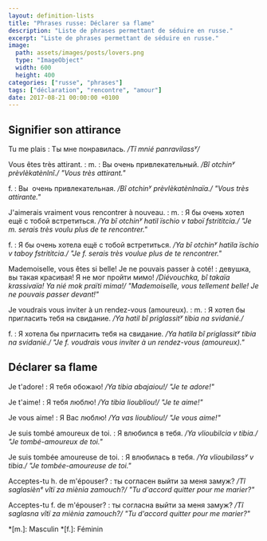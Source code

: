 ```yaml
---
layout: definition-lists
title: "Phrases russe: Déclarer sa flame"
description: "Liste de phrases permettant de séduire en russe."
excerpt: "Liste de phrases permettant de séduire en russe."
image:
  path: assets/images/posts/lovers.png
  type: "ImageObject"
  width: 600
  height: 400
categories: ["russe", "phrases"]
tags: ["déclaration", "rencontre", "amour"]
date: 2017-08-21 00:00:00 +0100
---
```


## Signifier son attirance

Tu me plais
: Ты мне понравилась.
*/Tî mnié panravilassʸ/*

Vous êtes très attirant.
: m.
  : Вы очень привлекательный.
  */Bî otchinʸ prèvlèkatènlnî./ "Vous très attirant."*

  f.
  : Вы  очень привлекательная.
  */Bî otchinʸ prèvlèkatènlnaïa./ "Vous très attirante."*

J'aimerais vraiment vous rencontrer à nouveau.
: m.
  : Я бы очень хотел ещё с тобой встретиться.
  */Ya bî otchinʸ hatil ïschio v taboï fstrititcia./ "Je m. serais très voulu plus de te rencontrer."*

  f.
  : Я бы очень хотела ещё с тобой встретиться.
  */Ya bî otchinʸ hatila ïschio v taboy fstrititcia./ "Je f. serais très voulue plus de te rencontrer."*

Mademoiselle, vous êtes si belle! Je ne pouvais passer à coté!
: девушка, вы такая красивая! Я не мог пройти мимо!
*/Diévouchka, bî takaïa krassivaïa! Ya nié mok praïti mima!/ "Mademoiselle, vous tellement belle! Je ne pouvais passer devant!"*

Je voudrais vous inviter à un rendez-vous (amoureux).
: m.
  : Я хотел бы пригласить тебя на свидание.
  */Ya hatil bî priglassitʸ tibia na svidanié./*

  f.
  : Я хотела бы пригласить тебя на свидание.
  */Ya hatila bî priglassitʸ tibia na svidanié./ "Je f. voudrais vous inviter à un rendez-vous (amoureux)."*


## Déclarer sa flame

Je t'adore!
: Я тебя обожаю!
*/Ya tibia abajaiou!/ "Je te adore!"*

Je t'aime!
: Я тебя люблю!
*/Ya tibia lioubliou!/ "Je te aime!"*

Je vous aime!
: Я Вас люблю!
*/Ya vas lioubliou!/ "Je vous aime!"*

Je suis tombé amoureux de toi.
: Я влюбился в тебя.
*/Ya vlioubilcia v tibia./ "Je tombé-amoureux de toi."*

Je suis tombée amoureuse de toi.
: Я влюбилась в тебя.
*/Ya vlioubilassʸ v tibia./ "Je tombée-amoureuse de toi."*

Acceptes-tu h. de m'épouser?
: ты согласен выйти за меня замуж?
*/Tî saglasiènᵉ vîtï za miènia zamouch?/ "Tu d'accord quitter pour me marier?"*

Acceptes-tu f. de m'épouser?
: ты согласна выйти за меня замуж?
*/Tî saglasna vîtï za miènia zamouch?/ "Tu d'accord quitter pour me marier?"*



*[m.]: Masculin
*[f.]: Féminin
